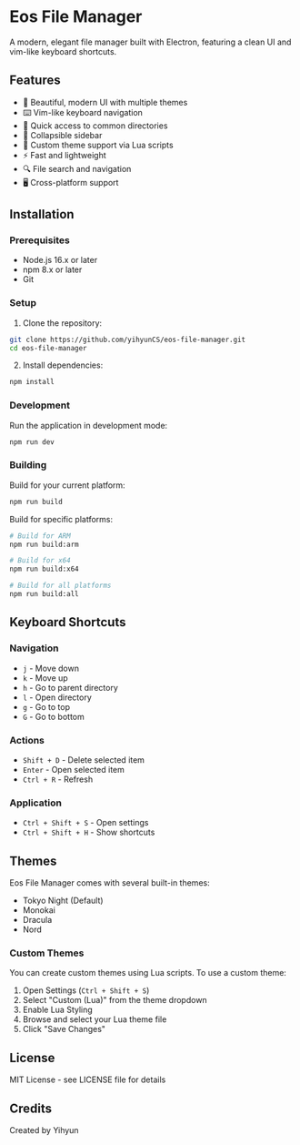# Eos File Manager

A modern, elegant file manager built with Electron, featuring a clean UI and vim-like keyboard shortcuts.

## Features

- 🎨 Beautiful, modern UI with multiple themes
- ⌨️ Vim-like keyboard navigation
- 📁 Quick access to common directories
- 🎯 Collapsible sidebar
- 🎨 Custom theme support via Lua scripts
- ⚡ Fast and lightweight
- 🔍 File search and navigation
- 🖥️ Cross-platform support

## Installation

### Prerequisites

- Node.js 16.x or later
- npm 8.x or later
- Git

### Setup

1. Clone the repository:
```bash
git clone https://github.com/yihyunCS/eos-file-manager.git
cd eos-file-manager
```

2. Install dependencies:
```bash
npm install
```

### Development

Run the application in development mode:
```bash
npm run dev
```

### Building

Build for your current platform:
```bash
npm run build
```

Build for specific platforms:
```bash
# Build for ARM
npm run build:arm

# Build for x64
npm run build:x64

# Build for all platforms
npm run build:all
```

## Keyboard Shortcuts

### Navigation
- `j` - Move down
- `k` - Move up
- `h` - Go to parent directory
- `l` - Open directory
- `g` - Go to top
- `G` - Go to bottom

### Actions
- `Shift + D` - Delete selected item
- `Enter` - Open selected item
- `Ctrl + R` - Refresh

### Application
- `Ctrl + Shift + S` - Open settings
- `Ctrl + Shift + H` - Show shortcuts

## Themes

Eos File Manager comes with several built-in themes:
- Tokyo Night (Default)
- Monokai
- Dracula
- Nord

### Custom Themes

You can create custom themes using Lua scripts. To use a custom theme:

1. Open Settings (`Ctrl + Shift + S`)
2. Select "Custom (Lua)" from the theme dropdown
3. Enable Lua Styling
4. Browse and select your Lua theme file
5. Click "Save Changes"

## License

MIT License - see LICENSE file for details

## Credits

Created by Yihyun 
